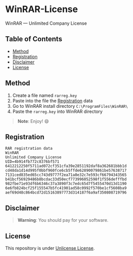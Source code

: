 # WinRAR-License
WinRAR — Unlimited Company License

## Table of Contents
- [Method](#method)
- [Registration](#registration)
- [Disclaimer](#disclaimer)
- [License](#license)

## Method

1. Create a file named `rarreg.key`
2. Paste into the file the [Registration](#registration) data
3. Go to WinRAR install directory `C:\ProgramFiles\WinRAR\`
4. Paste the `rarreg.key` into WinRAR directory

> **Note**:
> Enjoy! :smile:

## Registration

```
RAR registration data
WinRAR
Unlimited Company License
UID=4b914fb772c8376bf571
6412212250f5711ad072cf351cfa39e2851192daf8a362681bbb1d
cd48da1d14d995f0bbf960fce6cb5ffde62890079861be57638717
7131ced835ed65cc743d9777f2ea71a8e32c7e593cf66794343565
b41bcf56929486b8bcdac33d50ecf773996052598f1f556defffbd
982fbe71e93df6b6346c37a3890f3c7edc65d7f5455470d13d1190
6e6fb824bcf25f155547b5fc41901ad58c0992f570be1cf5608ba9
aef69d48c864bcd72d15163897773d314187f6a9af350808719796
```

## Disclaimer

> **Warning**:
> You should pay for your software.

## License

This repository is under [Unlicense License](https://github.com/haithamaouati/WinRAR-License/blob/main/LICENSE).